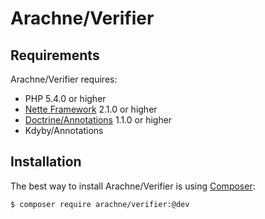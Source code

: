 Arachne/Verifier
====

Requirements
----

Arachne/Verifier requires:

- PHP 5.4.0 or higher
- [Nette Framework](https://github.com/nette/nette) 2.1.0 or higher
- [Doctrine/Annotations](https://github.com/doctrine/annotations) 1.1.0 or higher
- Kdyby/Annotations

Installation
----

The best way to install Arachne/Verifier is using [Composer](http://getcomposer.org/):

```sh
$ composer require arachne/verifier:@dev
```
